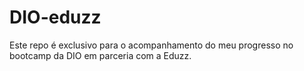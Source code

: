 # DIO-eduzz
Este repo é exclusivo para o acompanhamento do meu progresso no bootcamp da DIO em parceria com a Eduzz.
